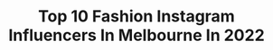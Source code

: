 ---
title: Top 10 Fashion Instagram Influencers In Melbourne In 2022
description: >-
  Find top fashion Instagram influencers in Melbourne in 2022. Most popular hashtags: #fashion #melbourne #photography.
platform: Instagram
hits: 159
text_top: See the best Instagram profiles on inBeat.
text_bottom: Our database has 159 Instagram influencers like this in Melbourne, Australia for you to work with.
profiles:
  - username: "g.b.x.o"
    fullname: >-
      ➕🅶.🅱.🆇.🅾 ➕
    bio: >-
      England 🇬🇧 Australia 🇦🇺 Owner and Managing Director of @candormarketing #mensfashion #menslifestyle #travel #melbourneinfluencer #melbournefood
    location: "Australia"
    followers: 38620
    engagement: 280
    commentsToLikes: 0.018331
    id: ck1387pqiewej0i19qtc07e22
    verified: false
    hashtags: "#mensoutfit, #melbournephotographer, #gsp, #mensfashionblog"
  - username: "spillthezeal"
    fullname: >-
      Spill the ‘real’ zeal
    bio: >-
      Your one-stop-shop on how to be basic on Lifestyle ✨, Food 🥢, Globe-trotting 🗽 Creators @nagpal_prakriti 🇮🇳🇦🇺@weetjun 🇲🇾🇦🇺 @i_m_zaria 🇧🇩🇦🇺
    location: "Australia"
    followers: 4513
    engagement: 554
    commentsToLikes: 0.607344
    id: ckaowuqwtajex0i785jje5atu
    verified: false
    hashtags: "#flatlay, #foodstagram, #vibing, #foodfood"
  - username: "fashfitlifestyle"
    fullname: >-
      PETRA KÖNYIT©
    bio: >-
      Fashion | Fitness | Lifestyle Croatian living in AUS • Co-founder @twoevolve Owner @streetboxzagreb • www.petrakonyit.com • YOUTUBE👇🏻
    location: "Australia"
    followers: 46138
    engagement: 147
    commentsToLikes: 0.010181
    id: ck9hbm7aehglm0j78ypg3x14b
    verified: false
    hashtags: "#instablog, #instafashion, #ausinfluencersociety, #fashionblog"
  - username: "katiestaffordd"
    fullname: >-
      Katie ✖️ | Style & Fashion
    bio: >-
      Lover of good clothes, a good outfit and good wine. Blogger - Fashion - Style Melbourne - Australia Contact/Email👇🏼 B.B 🤍
    location: "Australia"
    followers: 11167
    engagement: 647
    commentsToLikes: 0.208691
    id: ck13a5esfopze0i19fsbbs2t6
    verified: false
    hashtags: "#mejuri, #mejuripartner"
  - username: "melbourne_desi_girl"
    fullname: >-
      Kiran U
    bio: >-
      Love Every bits of LIFE & Chai ▪️Beauty▪️Lifestyle▪️Fitness Lets go on world tour ! Made n Pakistan📍Melbourne 📧 PR Friendly KIRAN10 for Discount 👇🏻
    location: "Australia"
    followers: 17947
    engagement: 539
    commentsToLikes: 0.438782
    id: ck9wp3ewv7mu90j7863amar2s
    verified: false
    hashtags: "#discoverunder10k, #fashionblogger, #aussieblogger, #influencerstyle"
  - username: "kellykelly.h"
    fullname: >-
      K E L L Y   H O
    bio: >-
      Stylist . Photographer . Content Creator #Fashion | #Beauty | #Lifestyle #Melbourne, #Australia Contact and Collab please DM or Email me
    location: "Australia"
    followers: 35687
    engagement: 60
    commentsToLikes: 0.100408
    id: ck14l4wa5svbd0i190oyfztsg
    verified: false
    hashtags: "#apmfuncrazylove, #cemoyskincare, #cemoy, #macstudiofix"
  - username: "gentsempire"
    fullname: >-
      Simon | Gents Empire
    bio: >-
      📍Melbourne, AUS 🇦🇺 Fashion, Lifestyle & Travel images and content that inspire the Modern Gentleman.
    location: "Australia"
    followers: 31364
    engagement: 357
    commentsToLikes: 0.037145
    id: ck8tbx9omxjjo0j7823gm8z9v
    verified: false
    hashtags: "#gentsempire"
  - username: "danniparr"
    fullname: >-
      Danni Parr
    bio: >-
      student | adventure seeker 🦈 ocean sunsets & palms 🌴🌊 melbourne, australia 🌅 ━
    location: "Australia"
    followers: 74753
    engagement: 435
    commentsToLikes: 0.018612
    id: ck8tcgpyjzey40j78mm0gq5gx
    verified: false
    hashtags: "#weekend, #quote, #pink, #ootd"
  - username: "gigi_thepug_"
    fullname: >-
      
    bio: >-
      💗 Gigi the Pug 🇦🇺 Melbourne CBD 🌸Pink
    location: "Australia"
    followers: 39937
    engagement: 548
    commentsToLikes: 0.047456
    id: ck0ucnj9ph7j00i19hf2oy7mq
    verified: false
    hashtags: "#pug, #pugsofinstagram, #melbourne, #weeklyfluff"
  - username: "enokiiggy"
    fullname: >-
      ENOKI | The Italian Greyhound
    bio: >-
      🍄 Hi! I’m Enoki | Born 01.06.19 🇦🇺 Melbourne, Australia 🐶 I steal tissues for a living
    location: "Australia"
    followers: 13111
    engagement: 807
    commentsToLikes: 0.030467
    id: ck0u8e23272dl0i19oz09908t
    verified: false
    hashtags: "#cute, #italiangreyhounds, #puppyeyes, #dogfashion"
---